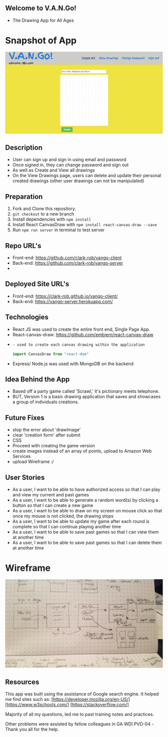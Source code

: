 ## Welcome to V.A.N.Go!
- The Drawing App for All Ages

# Snapshot of App
![alt screenshot](./public/vango-screenshot.png)

## Description
- User can sign up and sign in using email and password
- Once signed in, they can change password and sign out
- As well as Create and View all drawings
- On the View Drawings page, users can delete and update their personal created drawings (other user drawings can not be manipulated)

## Preparation
1. Fork and Clone this repository.
2. `git checkout` to a new branch
3. Install dependencies with `npm install`
4. Install React CanvasDraw with `npm install react-canvas-draw --save`
5. Run `npm run server` in terminal to test server

## Repo URL's
- Front-end: https://github.com/clark-rob/vango-client
- Back-end: https://github.com/clark-rob/vango-server
-
## Deployed Site URL's
- Front-end: https://clark-rob.github.io/vango-client/
- Back-end: https://vango-server.herokuapp.com/

## Technologies
- React JS was used to create the entire front end, Single Page App.
- React-canvas-draw: https://github.com/embiem/react-canvas-draw
-     - used to create each canvas drawing within the application

    ```javascript
    import CanvasDraw from "react-dom"
    ```
- Express/ Node.js was used with MongoDB on the backend

## Idea Behind the App
- Based off a party game called 'Scrawl,' it's pictionary meets telephone.
- BUT, Version 1 is a basic drawing application that saves and showcases
a group of individuals creations.

## Future Fixes
- stop the error about 'drawImage'
- clear 'creation form' after submit
- CSS
- Proceed with creating the game version
- create images instead of an array of points, upload to Amazon Web Services
- upload Wireframe :/

## User Stories
- As a user, I want to be able to have authorized access so that I can play and
view my current and past games
- As a user, I want to be able to generate a random word(s) by clicking a button
so that I can create a new game
- As a user, I want to be able to draw on my screen on mouse click so that once
my mouse is not clicked, the drawing stops
- As a user, I want to be able to update my game after each round is complete so
that I can continue playing another time
- As a user, I want to be able to save past games so that I can view them at
another time
- As a user, I want to be able to save past games so that I can delete them at
another time


# Wireframe
![alt wireframe](./public/vango-wireframe.jpg)

## Resources
  This app was built using the assistance of Google search engine.
  It helped me find sites such as:
    [https://developer.mozilla.org/en-US/]
    [https://www.w3schools.com/]
    [https://stackoverflow.com/]

  Majority of all my questions, led me to past training notes and
  practices.

  Other problems were assisted by fellow colleagues in GA WDI PVD-04
    -Thank you all for the help.
